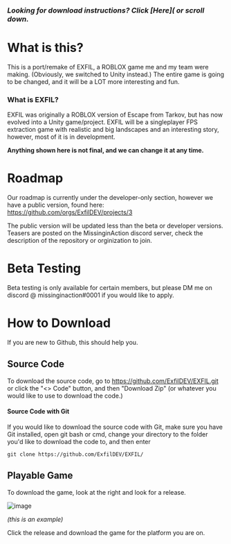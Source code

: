 ### *Looking for download instructions? Click [Here]( or scroll down.*

# What is this?
This is a port/remake of EXFIL, a ROBLOX game me and my team were making. (Obviously, we switched to Unity instead.) The entire game is going to be changed, and it will be a LOT more interesting and fun.
### What is EXFIL?
EXFIL was originally a ROBLOX version of Escape from Tarkov, but has now evolved into a Unity game/project. EXFIL will be a singleplayer FPS extraction game with realistic and big landscapes and an interesting story, however, most of it is in development.

**Anything shown here is not final, and we can change it at any time.**

# Roadmap
Our roadmap is currently under the developer-only section, however we have a public version, found here: https://github.com/orgs/ExfilDEV/projects/3

The public version will be updated less than the beta or developer versions.
Teasers are posted on the MissinginAction discord server, check the description of the repository or orginization to join.

# Beta Testing
Beta testing is only available for certain members, but please DM me on discord @ missinginaction#0001 if you would like to apply.

# How to Download
If you are new to Github, this should help you.

## Source Code
To download the source code, go to https://github.com/ExfilDEV/EXFIL.git or click the "<> Code" button, and then "Download Zip" (or whatever you would like to use to download the code.)
#### Source Code with Git
If you would like to download the source code with Git, make sure you have Git installed, open git bash or cmd, change your directory to the folder you'd like to download the code to, and then enter
```
git clone https://github.com/ExfilDEV/EXFIL/
```
## Playable Game
To download the game, look at the right and look for a release.

![image](https://user-images.githubusercontent.com/91987199/232502201-f3cc721d-ef6f-4f89-8eb0-71cfbcb74fbd.png)

*(this is an example)*

Click the release and download the game for the platform you are on.
